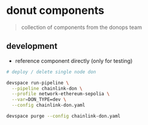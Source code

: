 # donut components

> collection of components from the donops team

## development

- reference component directly (only for testing)

```sh
# deploy / delete single node don

devspace run-pipeline \
  --pipeline chainlink-don \
  --profile network-ethereum-sepolia \
  --var=DON_TYPE=dev \
  --config chainlink-don.yaml

devspace purge --config chainlink-don.yaml
```
